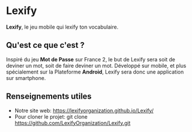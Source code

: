 # Lexify

**Lexify**, le jeu mobile qui lexify ton vocabulaire. 

## Qu'est ce que c'est ?

Inspiré du jeu **Mot de Passe** sur France 2, le but de Lexify sera soit de deviner un mot, soit de faire deviner un mot. 
Développé sur mobile, et plus spécialement sur la Plateforme **Android**, Lexify sera donc une application sur smartphone.

## Renseignements utiles 

* Notre site web: https://lexifyorganization.github.io/Lexify/
* Pour cloner le projet: git clone https://github.com/LexifyOrganization/Lexify.git
